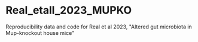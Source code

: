 # Real_etall_2023_MUPKO
Reproducibility data and code for Real et al 2023, "Altered gut microbiota in Mup-knockout house mice"
